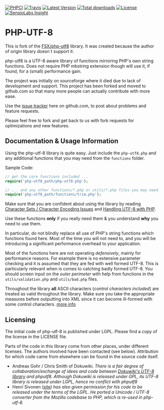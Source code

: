 [![PHPCI](http://phpci.corpsee.com/build-status/image/2?branch=master&label=PHPCI&style=flat-square)](http://phpci.corpsee.com/build-status/view/2?branch=master)
[![Travis](https://img.shields.io/travis/corpsee/php-utf-8/master.svg?label=Travis&style=flat-square)](https://travis-ci.org/corpsee/php-utf-8?branch=master)
[![Latest Version](https://img.shields.io/packagist/v/corpsee/php-utf-8.svg?label=Version&style=flat-square)](https://packagist.org/packages/corpsee/php-utf-8)
[![Total downloads](https://img.shields.io/packagist/dt/corpsee/php-utf-8.svg?label=Downloads&style=flat-square)](https://packagist.org/packages/corpsee/php-utf-8)
[![License](https://img.shields.io/packagist/l/corpsee/php-utf-8.svg?label=License&style=flat-square)](https://packagist.org/packages/corpsee/php-utf-8)
[![SensioLabs Insight](https://img.shields.io/sensiolabs/i/f348ff6a-40e9-4259-af1f-e88f5f9c588d.svg?label=Insight&style=flat-square)](https://insight.sensiolabs.com/projects/f348ff6a-40e9-4259-af1f-e88f5f9c588d)

PHP-UTF-8
=========

This is fork of the [FSX/php-utf8][8] library. It was created because the author of
origin library doesn`t support it.

php-utf8 is a UTF-8 aware library of functions mirroring PHP's own string
functions. Does not require PHP mbstring extension though will use it, if
found, for a (small) performance gain.

The project was initially on sourceforge where it died due to lack of development
and support. This project has been forked and moved to github.com so that many
more people can actually contribute with more ease.

Use the [issue tracker][1] here on github.com, to post about problems and
feature requests.

Please feel free to fork and get back to us with fork requests for optimizations
and new features.

Documentation & Usage Information
---------------------------------

Using the php-utf-8 library is quite easy. Just include the `php-utf8.php` and
any additional functions that you may need from the `functions` folder.

Sample Code:

```php
// get the core functions included ...
require('php-utf8_path/php-utf8.php');

// ... and any other functions/*.php or utils/*.php files you may need.
require('php-utf8_path/functions/trim.php');
```

Make sure that you are confident about using the library by reading
[Character Sets / Character Encoding Issues][2] and [Handling UTF-8 with PHP][3].

Use these functions **only** if you really need them & you understand **why**
you need to use them.

In particular, do not blindly replace all use of PHP's string functions which
functions found here. Most of the time you will not need to, and you will be
introducing a significant performance overhead to your application.

Most of the functions here are not operating *defensively*, mainly for performance
reasons. For example there is no extensive parameter checking and it is assumed
that they are fed with well formed UTF-8. This is particularly relevant when is
comes to catching badly formed UTF-8. You should screen input on the *outer perimeter*
with help from functions in the `utils/validation.php` and `utils/bad.php` files.

Throughout the library **all** ASCII characters (*control characters included*)
are treated as valid throughout the library. Make sure you take the appropriate
measures before outputting into XML since it can become ill-formed with some
control characters. [more info][5]

Licensing
---------

The initial code of php-utf-8 is published under LGPL. Please find a copy of the
license in the LICENSE file.

Parts of the code in this library come from other places, under different licenses.
The authors involved have been contacted (see below).
Attribution for which code came from elsewhere can be found in the source code itself.

* Andreas Gohr / Chris Smith of Dokuwiki. *There is a fair degree of collaboration/exchange of ideas and code
between [Dokuwiki's UTF-8 library][6] and phputf8. Although Dokuwiki is released under GPL, its UTF-8 library
is released under LGPL, hence no conflict with phputf8*
* Henri Sivonen ([site][7]) *has also given permission for his code to be released under the terms of the LGPL.
He ported a Unicode / UTF-8 converter from the Mozilla codebase to PHP, which is re-used in php-utf-8.*

[1]: https://github.com/corpsee/php-utf-8/issues
[2]: http://www.phpwact.org/php/i18n/charsets
[3]: http://www.phpwact.org/php/i18n/utf-8
[4]: http://www.phpwact.org/php/i18n/utf-8
[5]: http://hsivonen.iki.fi/producing-xml/#controlchar
[6]: http://dev.splitbrain.org/view/darcs/dokuwiki/inc/utf8.php
[7]: http://hsivonen.iki.fi/php-utf8/
[8]: https://github.com/FSX/php-utf8
